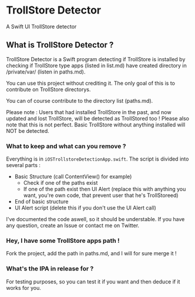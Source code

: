 # TrollStore Detector
A Swift UI TrollStore detector

## What is TrollStore Detector ?
TrollStore Detector is a Swift program detecting if TrollStore is installed by checking if TrollStore type apps (listed in list.md) have created directory in /private/var/ (listen in paths.md).

You can use this project without crediting it. The only goal of this is to contribute on TrollStore directorys.

You can of course contribute to the directory list (paths.md). 

Please note : Users that had installed TrollStore in the past, and now updated and lost TrollStore, will be detected as TrollStored too ! Please also note that this is not perfect. Basic TrollStore without anything installed will NOT be detected.
### What to keep and what can you remove ?
Everything is in `iOSTrollstoreDetectionApp.swift`. The script is divided into several parts :
- Basic Structure (call ContentView() for example)
  - Check if one of the paths exist
  - If one of the path exist then UI Alert (replace this with anything you want, you're own code, that prevent user that he's TrollStoreed)
- End of basic structure
- UI Alert script (delete this if you don't use the UI Alert call)

I've documented the code aswell, so it should be understable. If you have any question, create an Issue or contact me on Twitter.
### Hey, I have some TrollStore apps path !
Fork the project, add the path in paths.md, and I will for sure merge it !
### What's the IPA in release for ?
For testing purposes, so you can test it if you want and then deduce if it works for you.
